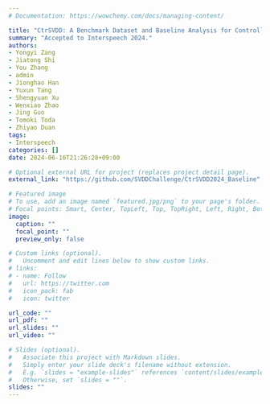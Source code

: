 ```yaml
---
# Documentation: https://wowchemy.com/docs/managing-content/

title: "CtrSVDD: A Benchmark Dataset and Baseline Analysis for Controlled Singing Voice Deepfake Detection"
summary: "Accepted to Interspeech 2024."
authors:
- Yongyi Zang
- Jiatong Shi
- You Zhang
- admin
- Jionghao Han
- Yuxun Tang
- Shengyuan Xu
- Wenxiao Zhao
- Jing Guo
- Tomoki Toda
- Zhiyao Duan
tags:
- Interspeech
categories: []
date: 2024-06-16T21:26:28+09:00

# Optional external URL for project (replaces project detail page).
external_link: "https://github.com/SVDDChallenge/CtrSVDD2024_Baseline"

# Featured image
# To use, add an image named `featured.jpg/png` to your page's folder.
# Focal points: Smart, Center, TopLeft, Top, TopRight, Left, Right, BottomLeft, Bottom, BottomRight.
image:
  caption: ""
  focal_point: ""
  preview_only: false

# Custom links (optional).
#   Uncomment and edit lines below to show custom links.
# links:
# - name: Follow
#   url: https://twitter.com
#   icon_pack: fab
#   icon: twitter

url_code: ""
url_pdf: ""
url_slides: ""
url_video: ""

# Slides (optional).
#   Associate this project with Markdown slides.
#   Simply enter your slide deck's filename without extension.
#   E.g. `slides = "example-slides"` references `content/slides/example-slides.md`.
#   Otherwise, set `slides = ""`.
slides: ""
---
```

